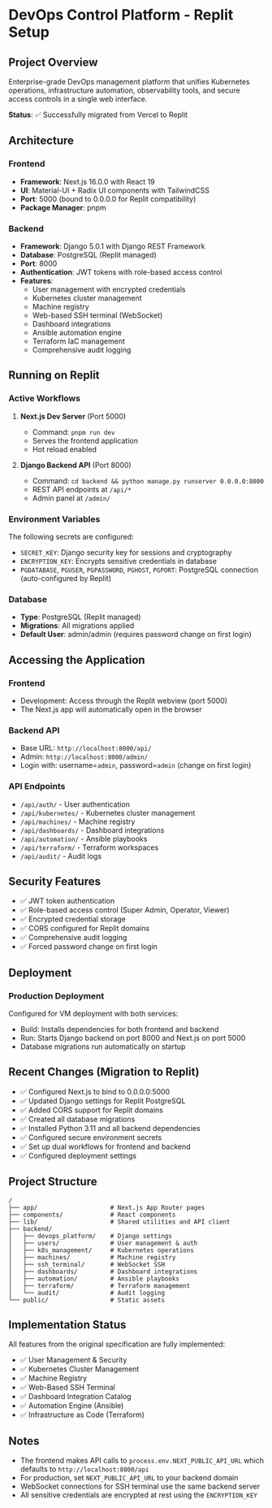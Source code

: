 # DevOps Control Platform - Replit Setup

## Project Overview
Enterprise-grade DevOps management platform that unifies Kubernetes operations, infrastructure automation, observability tools, and secure access controls in a single web interface.

**Status**: ✅ Successfully migrated from Vercel to Replit

## Architecture

### Frontend
- **Framework**: Next.js 16.0.0 with React 19
- **UI**: Material-UI + Radix UI components with TailwindCSS
- **Port**: 5000 (bound to 0.0.0.0 for Replit compatibility)
- **Package Manager**: pnpm

### Backend
- **Framework**: Django 5.0.1 with Django REST Framework
- **Database**: PostgreSQL (Replit managed)
- **Port**: 8000
- **Authentication**: JWT tokens with role-based access control
- **Features**: 
  - User management with encrypted credentials
  - Kubernetes cluster management
  - Machine registry
  - Web-based SSH terminal (WebSocket)
  - Dashboard integrations
  - Ansible automation engine
  - Terraform IaC management
  - Comprehensive audit logging

## Running on Replit

### Active Workflows
1. **Next.js Dev Server** (Port 5000)
   - Command: `pnpm run dev`
   - Serves the frontend application
   - Hot reload enabled

2. **Django Backend API** (Port 8000)
   - Command: `cd backend && python manage.py runserver 0.0.0.0:8000`
   - REST API endpoints at `/api/*`
   - Admin panel at `/admin/`

### Environment Variables
The following secrets are configured:
- `SECRET_KEY`: Django security key for sessions and cryptography
- `ENCRYPTION_KEY`: Encrypts sensitive credentials in database
- `PGDATABASE`, `PGUSER`, `PGPASSWORD`, `PGHOST`, `PGPORT`: PostgreSQL connection (auto-configured by Replit)

### Database
- **Type**: PostgreSQL (Replit managed)
- **Migrations**: All migrations applied
- **Default User**: admin/admin (requires password change on first login)

## Accessing the Application

### Frontend
- Development: Access through the Replit webview (port 5000)
- The Next.js app will automatically open in the browser

### Backend API
- Base URL: `http://localhost:8000/api/`
- Admin: `http://localhost:8000/admin/`
- Login with: username=`admin`, password=`admin` (change on first login)

### API Endpoints
- `/api/auth/` - User authentication
- `/api/kubernetes/` - Kubernetes cluster management
- `/api/machines/` - Machine registry
- `/api/dashboards/` - Dashboard integrations
- `/api/automation/` - Ansible playbooks
- `/api/terraform/` - Terraform workspaces
- `/api/audit/` - Audit logs

## Security Features
- ✅ JWT token authentication
- ✅ Role-based access control (Super Admin, Operator, Viewer)
- ✅ Encrypted credential storage
- ✅ CORS configured for Replit domains
- ✅ Comprehensive audit logging
- ✅ Forced password change on first login

## Deployment

### Production Deployment
Configured for VM deployment with both services:
- Build: Installs dependencies for both frontend and backend
- Run: Starts Django backend on port 8000 and Next.js on port 5000
- Database migrations run automatically on startup

## Recent Changes (Migration to Replit)
- ✅ Configured Next.js to bind to 0.0.0.0:5000
- ✅ Updated Django settings for Replit PostgreSQL
- ✅ Added CORS support for Replit domains
- ✅ Created all database migrations
- ✅ Installed Python 3.11 and all backend dependencies
- ✅ Configured secure environment secrets
- ✅ Set up dual workflows for frontend and backend
- ✅ Configured deployment settings

## Project Structure
```
/
├── app/                    # Next.js App Router pages
├── components/             # React components
├── lib/                    # Shared utilities and API client
├── backend/
│   ├── devops_platform/    # Django settings
│   ├── users/              # User management & auth
│   ├── k8s_management/     # Kubernetes operations
│   ├── machines/           # Machine registry
│   ├── ssh_terminal/       # WebSocket SSH
│   ├── dashboards/         # Dashboard integrations
│   ├── automation/         # Ansible playbooks
│   ├── terraform/          # Terraform management
│   └── audit/              # Audit logging
└── public/                 # Static assets
```

## Implementation Status
All features from the original specification are fully implemented:
- ✅ User Management & Security
- ✅ Kubernetes Cluster Management
- ✅ Machine Registry
- ✅ Web-Based SSH Terminal
- ✅ Dashboard Integration Catalog
- ✅ Automation Engine (Ansible)
- ✅ Infrastructure as Code (Terraform)

## Notes
- The frontend makes API calls to `process.env.NEXT_PUBLIC_API_URL` which defaults to `http://localhost:8000/api`
- For production, set `NEXT_PUBLIC_API_URL` to your backend domain
- WebSocket connections for SSH terminal use the same backend server
- All sensitive credentials are encrypted at rest using the `ENCRYPTION_KEY`
